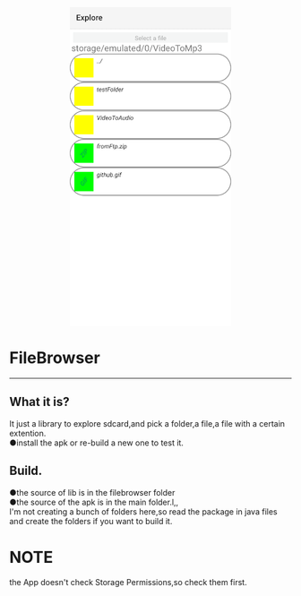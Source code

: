<p align="center">
<img align="center" width="288" height="570" src="https://raw.githubusercontent.com/AM71113363/FileBrowser/master/image.png">
</p>

# FileBrowser
-----

## What it is?<br>
It just a library to explore sdcard,and pick a folder,a file,a file with a certain extention.<br>
●install the apk or re-build a new one to test it.<br>

## Build.
●the source of lib is in the filebrowser folder<br>
●the source of the apk is in the main folder.l,,<br>
I'm not creating a bunch of folders here,so read the package in java files and create the folders if you want to build it.<br>

# NOTE
the App doesn't check Storage Permissions,so check them first.
